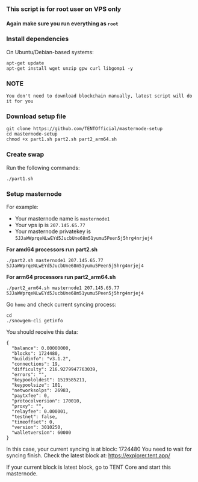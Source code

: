 ### This script is for root user on VPS only
#### Again make sure you run everything as `root`
### Install dependencies


On Ubuntu/Debian-based systems:
```
apt-get update
apt-get install wget unzip gpw curl libgomp1 -y
```

### NOTE
```
You don't need to download blockchain manually, latest script will do it for you
```

### Download setup file
```
git clone https://github.com/TENTOfficial/masternode-setup
cd masternode-setup
chmod +x part1.sh part2.sh part2_arm64.sh
```

### Create swap

Run the following commands:

```
./part1.sh
```

### Setup masternode

For example:
- Your masternode name is ```masternode1```
- Your vps ip is ```207.145.65.77```
- Your masternode privatekey is ```5JJaWWprqeNLwEYd5JucbUne68m51yumu5Peen5j5hrg4nrjej4```

**For amd64 processors run part2.sh**
```
./part2.sh masternode1 207.145.65.77 5JJaWWprqeNLwEYd5JucbUne68m51yumu5Peen5j5hrg4nrjej4
```
**For arm64 processors run part2_arm64.sh**
```
./part2_arm64.sh masternode1 207.145.65.77 5JJaWWprqeNLwEYd5JucbUne68m51yumu5Peen5j5hrg4nrjej4
```

Go `home` and check current syncing process:
```
cd
./snowgem-cli getinfo
```

You should receive this data:
```
{
  "balance": 0.00000000,
  "blocks": 1724480,
  "buildinfo": "v3.1.2",
  "connections": 19,
  "difficulty": 216.9279947763039,
  "errors": "",
  "keypoololdest": 1519585211,
  "keypoolsize": 101,
  "networksolps": 26983,
  "paytxfee": 0,
  "protocolversion": 170010,
  "proxy": "",
  "relayfee": 0.000001,
  "testnet": false,
  "timeoffset": 0,
  "version": 3010250,
  "walletversion": 60000
}
```

In this case, your current syncing is at block: 1724480
You need to wait for syncing finish. Check the latest block at: https://explorer.tent.app/

If your current block is latest block, go to TENT Core and start this masternode.
